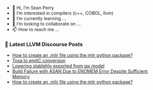 - 👋 Hi, I’m Sean Perry
- 👀 I’m interested in compilers (c++, COBOL, llvm)
- 🌱 I’m currently learning ...
- 💞️ I’m looking to collaborate on ...
- 📫 How to reach me ...

<!---
s66perry/s66perry is a ✨ special ✨ repository because its `README.md` (this file) appears on your GitHub profile.
You can click the Preview link to take a look at your changes.
--->
### 📕 Latest LLVM Discourse Posts

<!-- DISCOURSE-LLVM:START -->
- [How to create an .mlir file using the mlir python package?](https://discourse.llvm.org/t/how-to-create-an-mlir-file-using-the-mlir-python-package/83840#post_8)
- [Tosa to emitC conversion](https://discourse.llvm.org/t/tosa-to-emitc-conversion/83850#post_1)
- [Lowering stablehlo exported from jax model](https://discourse.llvm.org/t/lowering-stablehlo-exported-from-jax-model/83843#post_3)
- [Build Failure with ASAN Due to ENOMEM Error Despite Sufficient Memory](https://discourse.llvm.org/t/build-failure-with-asan-due-to-enomem-error-despite-sufficient-memory/83846#post_2)
- [How to create an .mlir file using the mlir python package?](https://discourse.llvm.org/t/how-to-create-an-mlir-file-using-the-mlir-python-package/83840#post_7)
<!-- DISCOURSE-LLVM:END -->
